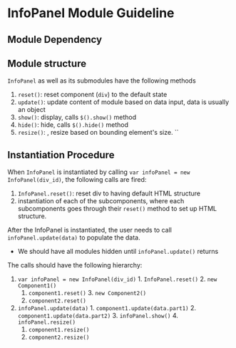 # InfoPanel Module Guideline

## Module Dependency


## Module structure

`InfoPanel` as well as its submodules have the following methods
  1. `reset()`: reset component (`div`) to the default state
  2. `update()`: update content of module based on data input, data is usually an object
  3. `show()`: display, calls `$().show()` method
  4. `hide()`: hide, calls `$().hide()` method
  5. `resize()`: <TODO>, resize based on bounding element's size. ``

## Instantiation Procedure

When `InfoPanel` is instantiated by calling `var infoPanel = new InfoPanel(div_id)`, the following calls are fired:
  1. `InfoPanel.reset()`: reset div to having default HTML structure
  2. instantiation of each of the subcomponents, where each subcomponents goes through their `reset()` method to set up HTML structure.

After the InfoPanel is instantiated, the user needs to call `infoPanel.update(data)` to populate the data. 
  * <TODO> We should have all modules hidden until `infoPanel.update()` returns

The calls should have the following hierarchy:
  1. `var infoPanel = new InfoPanel(div_id)`
    1. `InfoPanel.reset()`
    2. `new Component1()`
      1. `component1.reset()`
    3. `new Component2()`
      1. `component2.reset()`
  2. `infoPanel.update(data)`
    1. `component1.update(data.part1)`
    2. `component1.update(data.part2)`
    3. `infoPanel.show()`
    4. `infoPanel.resize()`
       1. `component1.resize()`
       2. `component2.resize()`
   
